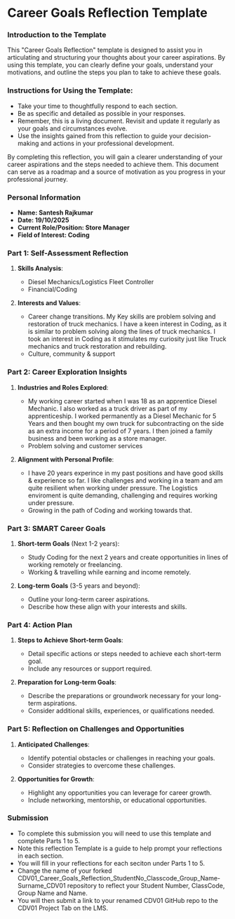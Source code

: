 
# Career Goals Reflection Template

### Introduction to the Template

This "Career Goals Reflection" template is designed to assist you in articulating and structuring your thoughts about your career aspirations. By using this template, you can clearly define your goals, understand your motivations, and outline the steps you plan to take to achieve these goals.

### Instructions for Using the Template:

- Take your time to thoughtfully respond to each section.
- Be as specific and detailed as possible in your responses.
- Remember, this is a living document. Revisit and update it regularly as your goals and circumstances evolve.
- Use the insights gained from this reflection to guide your decision-making and actions in your professional development.

By completing this reflection, you will gain a clearer understanding of your career aspirations and the steps needed to achieve them. This document can serve as a roadmap and a source of motivation as you progress in your professional journey.

### Personal Information

- **Name: Santesh Rajkumar**
- **Date: 19/10/2025**
- **Current Role/Position: Store Manager**
- **Field of Interest: Coding**

### Part 1: Self-Assessment Reflection

1. **Skills Analysis**:
    
    - Diesel Mechanics/Logistics Fleet Controller
    - Financial/Coding
2. **Interests and Values**:
    
    - Career change transitions. My Key skills are problem solving and restoration of truck mechanics. I have a keen interest in Coding, as it is similar to problem solving along the lines of truck mechanics. I took an interest in Coding as it stimulates my curiosity just like Truck mechanics and truck restoration and rebuilding.
    - Culture, community & support
### Part 2: Career Exploration Insights

1. **Industries and Roles Explored**:
    
    - My working career started when I was 18 as an apprentice Diesel Mechanic. I also worked as a truck driver as part of my apprenticeship. I worked permanently as a Diesel Mechanic for 5 Years and then bought my own truck for subcontracting on the side as an extra income for a period of 7 years. I then joined a family business and been working as a store manager.
    - Problem solving and customer services
2. **Alignment with Personal Profile**:
    
    - I have 20 years experince in my past positions and have good skills & experience so far. I like challenges and working in a team and am quite resilient when working under pressure. The Logistics enviroment is quite demanding, challenging and requires working under pressure.
    - Growing in the path of Coding and working towards that.

### Part 3: SMART Career Goals

1. **Short-term Goals** (Next 1-2 years):
    
    - Study Coding for the next 2 years and create opportunities in lines of working remotely or freelancing. 
    - Working & travelling while earning and income remotely.
2. **Long-term Goals** (3-5 years and beyond):
    
    - Outline your long-term career aspirations.
    - Describe how these align with your interests and skills.

### Part 4: Action Plan

1. **Steps to Achieve Short-term Goals**:
    
    - Detail specific actions or steps needed to achieve each short-term goal.
    - Include any resources or support required.
2. **Preparation for Long-term Goals**:
    
    - Describe the preparations or groundwork necessary for your long-term aspirations.
    - Consider additional skills, experiences, or qualifications needed.

### Part 5: Reflection on Challenges and Opportunities

1. **Anticipated Challenges**:
    
    - Identify potential obstacles or challenges in reaching your goals.
    - Consider strategies to overcome these challenges.
2. **Opportunities for Growth**:
    
    - Highlight any opportunities you can leverage for career growth.
    - Include networking, mentorship, or educational opportunities.

### Submission

- To complete this submission you will need to use this template and complete Parts 1 to 5.
- Note this reflection Template is a guide to help prompt your reflections in each section.
- You will fill in your reflections for each seciton under Parts 1 to 5.
- Change the name of your forked CDV01_Career_Goals_Reflection_StudentNo_Classcode_Group_Name-Surname_CDV01 repository to reflect your Student Number, ClassCode, Group Name and Name.
- You will then submit a link to your renamed CDV01 GitHub repo to the CDV01 Project Tab on the LMS.


